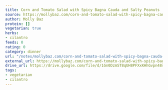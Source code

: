 ```yaml
---
title: Corn and Tomato Salad with Spicy Bagna Cauda and Salty Peanuts
source: https://mollybaz.com/corn-and-tomato-salad-with-spicy-bagna-cauda-and-roasted-peanuts/
author: Molly Baz
protein: []
vegetarian: true
herbs:
- cilantro
feeds: 0
rating: 0
category: dinner
url: "/notes/mollybaz.com/corn-and-tomato-salad-with-spicy-bagna-cauda-and-salty-peanuts.html"
external_url: https://mollybaz.com/corn-and-tomato-salad-with-spicy-bagna-cauda-and-roasted-peanuts/
drive_url: https://drive.google.com/file/d/1Gn0DzmST8qUH8PFXxKHhGvpn48s0-v4Z/view?usp=drive_link
tags:
- vegetarian
- cilantro
---
```



